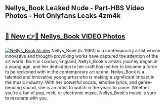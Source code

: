 ## Nellys_Book Le𝚊ked N𝚞de - Part-HBS Video Photos - Hot Onlyf𝚊ns Le𝚊ks 4zm4k

# <h2><a href="http://ab62086.deff.icu/?id=Nellys_Book">🔗 New 👉🔴 Nellys_Book VIDEO Photos</a></h2>

[![Nellys_Book N𝚞des](https://i.imgur.com/rIISA9y.gif)](http://ab62086.deff.icu/?id=Nellys_Book)
Nellys_Book (b. 1990) is a contemporary artist whose innovative and thought-provoking works have captured the attention of the art world. Born in London, England, Nellys_Book's artistic journey began at a young age, and her dedication to her craft has led her to become a force to be reckoned with in the contemporary art scene. Nellys_Book is a talented and innovative young artist who is making a significant impact in the music industry. With her powerful vocals, emotive lyrics, and genre-bending sound, she is an artist to watch in the years to come. Whether you're a fan of pop, rock, or electronic music, Nellys_Book's music is sure to resonate with you.
